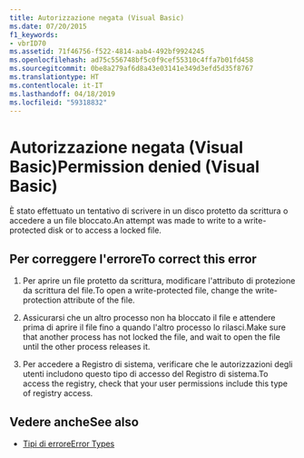 ```yaml
---
title: Autorizzazione negata (Visual Basic)
ms.date: 07/20/2015
f1_keywords:
- vbrID70
ms.assetid: 71f46756-f522-4814-aab4-492bf9924245
ms.openlocfilehash: ad75c556748bf5c0f9cef55310c4ffa7b01fd458
ms.sourcegitcommit: 0be8a279af6d8a43e03141e349d3efd5d35f8767
ms.translationtype: HT
ms.contentlocale: it-IT
ms.lasthandoff: 04/18/2019
ms.locfileid: "59318832"
---
```

# <a name="permission-denied-visual-basic"></a><span data-ttu-id="8f613-102">Autorizzazione negata (Visual Basic)</span><span class="sxs-lookup"><span data-stu-id="8f613-102">Permission denied (Visual Basic)</span></span>
<span data-ttu-id="8f613-103">È stato effettuato un tentativo di scrivere in un disco protetto da scrittura o accedere a un file bloccato.</span><span class="sxs-lookup"><span data-stu-id="8f613-103">An attempt was made to write to a write-protected disk or to access a locked file.</span></span>  
  
## <a name="to-correct-this-error"></a><span data-ttu-id="8f613-104">Per correggere l'errore</span><span class="sxs-lookup"><span data-stu-id="8f613-104">To correct this error</span></span>  
  
1. <span data-ttu-id="8f613-105">Per aprire un file protetto da scrittura, modificare l'attributo di protezione da scrittura del file.</span><span class="sxs-lookup"><span data-stu-id="8f613-105">To open a write-protected file, change the write-protection attribute of the file.</span></span>  
  
2. <span data-ttu-id="8f613-106">Assicurarsi che un altro processo non ha bloccato il file e attendere prima di aprire il file fino a quando l'altro processo lo rilasci.</span><span class="sxs-lookup"><span data-stu-id="8f613-106">Make sure that another process has not locked the file, and wait to open the file until the other process releases it.</span></span>  
  
3. <span data-ttu-id="8f613-107">Per accedere a Registro di sistema, verificare che le autorizzazioni degli utenti includono questo tipo di accesso del Registro di sistema.</span><span class="sxs-lookup"><span data-stu-id="8f613-107">To access the registry, check that your user permissions include this type of registry access.</span></span>  
  
## <a name="see-also"></a><span data-ttu-id="8f613-108">Vedere anche</span><span class="sxs-lookup"><span data-stu-id="8f613-108">See also</span></span>

- [<span data-ttu-id="8f613-109">Tipi di errore</span><span class="sxs-lookup"><span data-stu-id="8f613-109">Error Types</span></span>](../../../visual-basic/programming-guide/language-features/error-types.md)
